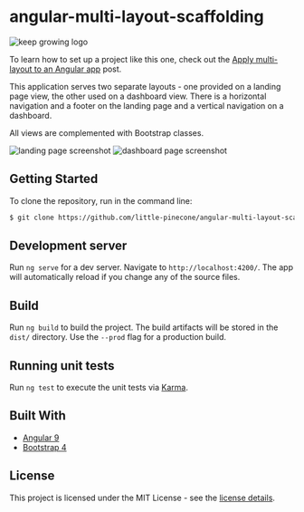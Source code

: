 # angular-multi-layout-scaffolding

![keep growing logo](readme-images/logo_250x60.png)

To learn how to set up a project like this one, check out the [Apply multi-layout to an Angular app](http://keepgrowing.in/angular/apply-multi-layout-to-an-angular-app/) post.

This application serves two separate layouts - one provided on a landing page view, the other used on a dashboard view. There is a horizontal navigation and a footer on the landing page and a vertical navigation on a dashboard.

All views are complemented with Bootstrap classes.

![landing page screenshot](readme-images/landing_page.png "Landing page")
![dashboard page screenshot](readme-images/dashboard_with_custom_sidenav.png "Dashboard page")

## Getting Started

To clone the repository, run in the command line:
```bash
$ git clone https://github.com/little-pinecone/angular-multi-layout-scaffolding.git
```

## Development server

Run `ng serve` for a dev server. Navigate to `http://localhost:4200/`. The app will automatically reload if you change any of the source files.

## Build

Run `ng build` to build the project. The build artifacts will be stored in the `dist/` directory. Use the `--prod` flag for a production build.

## Running unit tests

Run `ng test` to execute the unit tests via [Karma](https://karma-runner.github.io).

## Built With

* [Angular 9](https://angular.io/)
* [Bootstrap 4](https://getbootstrap.com/)

## License

This project is licensed under the MIT License - see the [license details](https://opensource.org/licenses/MIT).
